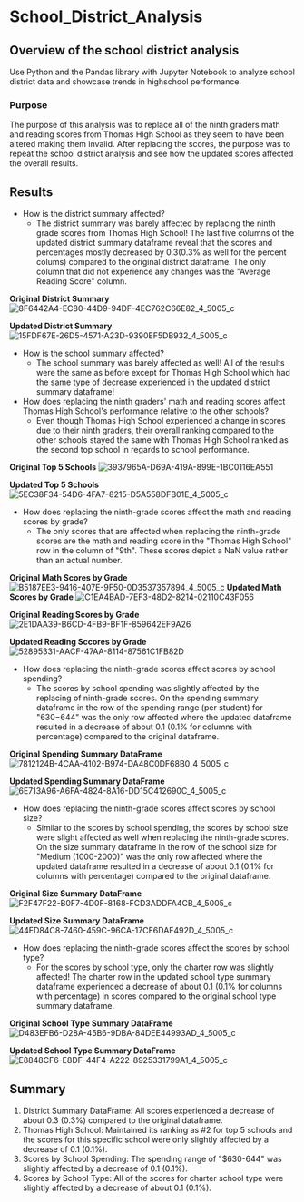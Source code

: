 # School_District_Analysis
## Overview of the school district analysis
Use Python and the Pandas library with Jupyter Notebook to analyze school district data and showcase trends in highschool performance.
### Purpose
The purpose of this analysis was to replace all of the ninth graders math and reading scores from Thomas High School as they seem to have been altered making them invalid. After replacing the scores, the purpose was to repeat the school district analysis and see how the updated scores affected the overall results. 
## Results
- How is the district summary affected?
  - The district summary was barely affected by replacing the ninth grade scores from Thomas High School! The last five columns of the updated district summary dataframe reveal that the scores and percentages mostly decreased by 0.3(0.3% as well for the percent colums) compared to the original district dataframe. The only column that did not experience any changes was the "Average Reading Score" column.

**Original District Summary** 
  ![8F6442A4-EC80-44D9-94DF-4EC762C66E82_4_5005_c](https://user-images.githubusercontent.com/92240407/145519105-a4a9770a-0bc0-4479-9d7a-bc7287b2b8be.jpeg)

**Updated District Summary**
![15FDF67E-26D5-4571-A23D-9390EF5DB932_4_5005_c](https://user-images.githubusercontent.com/92240407/145519300-3b85ddd0-b800-4e5d-ab5c-20027f285ac9.jpeg)
- How is the school summary affected?
  - The school summary was barely affected as well! All of the results were the same as before except for Thomas High School which had the same type of decrease experienced in the updated district summary dataframe!
- How does replacing the ninth graders' math and reading scores affect Thomas High School's performance relative to the other schools?
  - Even though Thomas High School experienced a change in scores due to their ninth graders, their overall ranking compared to the other schools stayed the same with Thomas High School ranked as the second top school in regards to school performance. 

**Original Top 5 Schools**
![3937965A-D69A-419A-899E-1BC0116EA551](https://user-images.githubusercontent.com/92240407/145521198-95e6a928-cc0b-401b-abfc-01a3b6a6c4fb.jpeg)

**Updated Top 5 Schools**
![5EC38F34-54D6-4FA7-8215-D5A558DFB01E_4_5005_c](https://user-images.githubusercontent.com/92240407/145521384-663d4d56-c635-42fd-8dc6-b62535e0b26a.jpeg)
- How does replacing the ninth-grade scores affect the math and reading scores by grade?
  - The only scores that are affected when replacing the ninth-grade scores are the math and reading score in the "Thomas High School" row in the column of "9th". These scores depict a NaN value rather than an actual number. 

**Original Math Scores by Grade**
![B5187EE3-9416-407E-9F50-0D3537357894_4_5005_c](https://user-images.githubusercontent.com/92240407/145522580-0f9e276e-4436-454b-912b-fe789b9a5feb.jpeg)
**Updated Math Scores by Grade**
![C1EA4BAD-7EF3-48D2-8214-02110C43F056](https://user-images.githubusercontent.com/92240407/145522626-db11579c-ae5b-440f-8a0a-75ed5c61f877.jpeg)

**Original Reading Scores by Grade**
![2E1DAA39-B6CD-4FB9-BF1F-859642EF9A26](https://user-images.githubusercontent.com/92240407/145522784-78c5a46b-7def-4df2-92dd-24d57d3a08fc.jpeg)

**Updated Reading Sccores by Grade**
![52895331-AACF-47AA-8114-87561C1FB82D](https://user-images.githubusercontent.com/92240407/145522807-fe309150-540d-4910-b86d-b735394cfb0d.jpeg)

- How does replacing the ninth-grade scores affect scores by school spending?
  - The scores by school spending was slightly affected by the replacing of ninth-grade scores. On the spending summary dataframe in the row of the spending range (per student) for "$630-$644" was the only row affected where the updated dataframe resulted in a decrease of about 0.1 (0.1% for columns with percentage) compared to the original dataframe.  

**Original Spending Summary DataFrame**
![7812124B-4CAA-4102-B974-DA48C0DF68B0_4_5005_c](https://user-images.githubusercontent.com/92240407/145641185-18b07fe2-20a1-483a-9c7d-b817cb47ea71.jpeg)

**Updated Spending Summary DataFrame**
![6E713A96-A6FA-4824-8A16-DD15C412690C_4_5005_c](https://user-images.githubusercontent.com/92240407/145641343-95d8ebb1-ab72-421e-8691-bcbce5434d64.jpeg)

- How does replacing the ninth-grade scores affect scores by school size?
  - Similar to the scores by school spending, the scores by school size were slight affected as well when replacing the ninth-grade scores. On the size summary dataframe in the row of the school size for "Medium (1000-2000)" was the only row affected where the updated dataframe resulted in a decrease of about 0.1 (0.1% for columns with percentage) compared to the original dataframe. 

**Original Size Summary DataFrame**
![F2F47F22-B0F7-4D0F-8168-FCD3ADDFA4CB_4_5005_c](https://user-images.githubusercontent.com/92240407/145641929-6fe1ca48-8f88-438e-8f13-3228b8fd115c.jpeg)

**Updated Size Summary DataFrame**
![44ED84C8-7460-459C-96CA-17CE6DAF492D_4_5005_c](https://user-images.githubusercontent.com/92240407/145642015-178aa70d-76d7-4004-ba84-7b3f329f6b4b.jpeg)

- How does replacing the ninth-grade scores affect the scores by school type?
  - For the scores by school type, only the charter row was slightly affected! The charter row in the updated school type summary dataframe experienced a decrease of about 0.1 (0.1% for columns with percentage) in scores compared to the original school type summary dataframe. 

**Original School Type Summary DataFrame**
![D483EFB6-D28A-45B6-9DBA-84DEE44993AD_4_5005_c](https://user-images.githubusercontent.com/92240407/145642687-3271200c-0c40-41ae-80df-be69493946ff.jpeg)

**Updated School Type Summary DataFrame**
![E8848CF6-E8DF-44F4-A222-8925331799A1_4_5005_c](https://user-images.githubusercontent.com/92240407/145642730-697a7c8f-88d3-4457-85e4-62e3c0a2bb14.jpeg)

## Summary
1. District Summary DataFrame: All scores experienced a decrease of about 0.3 (0.3%) compared to the original dataframe.
2. Thomas High School: Maintained its ranking as #2 for top 5 schools and the scores for this specific school were only slightly affected by a decrease of 0.1 (0.1%).
3. Scores by School Spending: The spending range of "$630-644" was slightly affected by a decrease of 0.1 (0.1%).
4. Scores by School Type: All of the scores for charter school type were slightly affected by a decrease of about 0.1 (0.1%).



















